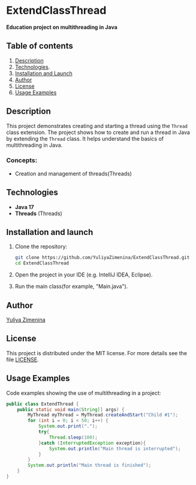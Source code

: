 # ExtendClassThread

**Education project on multithreading in Java**

## Table of contents
1. [Description](#description)
2. [Technologies](#technologies).
3. [Installation and Launch](#installation-and-launch)
4. [Author](#author)
5. [License](#license)
6. [Usage Examples](#usage-examples)

## Description
This project demonstrates creating and starting a thread using the `Thread` class extension.
The project shows how to create and run a thread in Java by extending the `Thread` class. It helps understand the basics of multithreading in Java.

### Concepts:
- Creation and management of threads(Threads)

## Technologies

- **Java 17**
- **Threads** (Threads)

## Installation and launch

1. Clone the repository:
    ```bash
    git clone https://github.com/YuliyaZimenina/ExtendClassThread.git
    cd ExtendClassThread
    ```
    
2. Open the project in your IDE (e.g. IntelliJ IDEA, Eclipse).

3. Run the main class(for example, "Main.java").

## Author 

[Yuliya Zimenina](https://github.com/YuliyaZimenina)


## License

This project is distributed under the MIT license. 
For more details see the file [LICENSE](LICENSE).

## Usage Examples

Code examples showing the use of multithreading in a project:

````java
public class ExtendThread {
    public static void main(String[] args) {
        MyThread myThread = MyThread.createAndStart("Child #1");
        for (int i = 0; i < 50; i++) {
            System.out.print(".");
            try{
                Thread.sleep(100);
            }catch (InterruptedException exception){
                System.out.println("Main thread is interrupted");
            }
        }
        System.out.println("Main thread is finished");
    }
}

 
